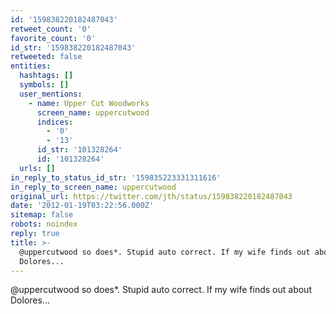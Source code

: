 ```yaml
---
id: '159838220182487043'
retweet_count: '0'
favorite_count: '0'
id_str: '159838220182487043'
retweeted: false
entities:
  hashtags: []
  symbols: []
  user_mentions:
    - name: Upper Cut Woodworks
      screen_name: uppercutwood
      indices:
        - '0'
        - '13'
      id_str: '101328264'
      id: '101328264'
  urls: []
in_reply_to_status_id_str: '159835223331311616'
in_reply_to_screen_name: uppercutwood
original_url: https://twitter.com/jth/status/159838220182487043
date: '2012-01-19T03:22:56.000Z'
sitemap: false
robots: noindex
reply: true
title: >-
  @uppercutwood so does*. Stupid auto correct. If my wife finds out about
  Dolores...
---
```


@uppercutwood so does*. Stupid auto correct. If my wife finds out about Dolores...